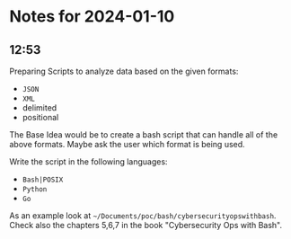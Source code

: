 # Notes for 2024-01-10

## 12:53

Preparing Scripts to analyze data based on the given formats:

 - `JSON`
 - `XML`
 - delimited
 - positional 

The Base Idea would be to create a bash script that can handle all of
the above formats. Maybe ask the user which format is being used.

Write the script in the following languages:

 - `Bash|POSIX`
 - `Python`
 - `Go`

As an example look at `~/Documents/poc/bash/cybersecurityopswithbash`.
Check also the chapters 5,6,7 in the book "Cybersecurity Ops with Bash".
